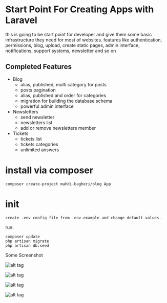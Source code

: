 Start Point For Creating Apps with Laravel
============
this is going to be start point for developer and give them some basic infrastructure they need for most of websites. features like authentication, permissions, blog, upload, create static pages, admin interface, notifications, support systems, newsletter and so on

## Completed Features
* Blog
    * alias, published, multi category for posts
    * posts pagination
    * alias, published and order for categories
    * migration for building the database schema
    * powerful admin interface
* Newsletters
    * send newsletter
    * newsletters list
    * add or remove newsletters member    
* Tickets
   * tickets list
   * tickets categories   
   * unlimited answers

# install via composer 
    composer create-project mahdi-bagheri/blog App


# init
    create .env config file from .env.example and change default values.
run:

    composer update
    php artisan migrate
    php artisan db:seed

Some Screenshot

![alt tag](https://cloud.githubusercontent.com/assets/3877538/12076259/fb221706-b1b8-11e5-992f-56b42f51b361.PNG)

![alt tag](https://cloud.githubusercontent.com/assets/3877538/12076260/01a0ee0e-b1b9-11e5-8e4b-0b50d675cfe5.PNG)

![alt tag](https://cloud.githubusercontent.com/assets/3877538/12076261/058278e4-b1b9-11e5-868c-9f06b311a7aa.PNG)

![alt tag](https://cloud.githubusercontent.com/assets/3877538/12076262/0a0c0cd6-b1b9-11e5-87a4-efa71c93cba6.PNG)

